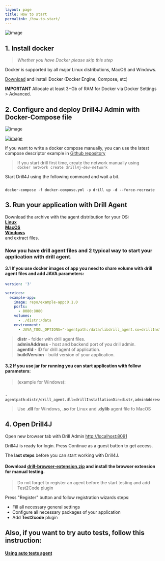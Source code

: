 ```yaml
---
layout: page
title: How to start
permalink: /how-to-start/
---
```


![image](/assets/img/d4j_img_install_steps.png)


## 1. Install docker 
> _Whether you have Docker please skip this step_

Docker is supported by all major Linux distributions, MacOS and Windows.

[Download](https://www.docker.com/community-edition) and install Docker (Docker Engine, Compose, etc) 


**IMPORTANT** Allocate at least 3+Gb of RAM for Docker via Docker Settings > Advanced. 

## 2. Configure and deploy Drill4J Admin with Docker-Compose file

![image](/assets/img/d4j_img_download_docker_1.png)
<p><a href="/assets/files/0.5.0/docker-compose.yml" download><img src="/assets/img/d4j_img_download_docker_2.png" alt="image" /></a></p>


If you want to write a docker compose manually, you can use the latest compose descriptor example in [Github repository](https://github.com/Drill4J/drill4j.github.io/blob/master/assets/files/0.5.0/docker-compose.yml)

> If you start drill first time, create the network manually using  
> `docker network create drill4j-dev-network`

Start Drill4J using the following command and wait a bit.
```console

docker-compose -f docker-compose.yml -p drill up -d --force-recreate

```

## 3. Run your application with Drill Agent

Download the archive with the agent distribution for your OS:  
[**Linux**](https://oss.jfrog.org/artifactory/oss-release-local/com/epam/drill/drill-agent-linuxX64/0.5.0/drill-agent-linuxX64-0.5.0.zip)    
[**MacOS**](https://oss.jfrog.org/artifactory/oss-release-local/com/epam/drill/drill-agent-macosX64/0.5.0/drill-agent-macosX64-0.5.0.zip)    
[**Windows**](https://oss.jfrog.org/artifactory/oss-release-local/com/epam/drill/drill-agent-mingwX64/0.5.0/drill-agent-mingwX64-0.5.0.zip)  
  and extract files.

### Now you have drill agent files and 2 typical way to start your application with drill agent.

#### 3.1 If you use docker images of app you need to share volume with drill agent files and add JAVA parameters:
```yaml
version: '3'

services:
  example-app:
    image: repo/example-app:0.1.0
    ports:
      - 8080:8080
    volumes:
      - ./distr:/data    
    environment:
      - JAVA_TOOL_OPTIONS="-agentpath:/data/libdrill_agent.so=drillInstallationDir=/data,adminAddress=localhost:8090,agentId=ExampleAgentId,buildVersion=0.1.0"

```

> **distr** - folder with drill agent files.  
> **adminAddress** - host and backend port of you drill admin.  
> **agentId** - ID for drill agent of application.  
> **buildVersion** - build version of your application.  

#### 3.2 If you use jar for running you can start application with follow parameters:

> (example for Windows):

```console

-agentpath:distr/drill_agent.dll=drillInstallationDir=distr,adminAddress=localhost:8090,agentId=ExampleAgent,buildVersion=0.1.0

```
> Use **.dll** for Windows, **.so** for Linux and **.dylib** agent file fo MacOS

## 4. Open Drill4J
Open new browser tab with Drill Admin [http://localhost:8091](http://localhost:8091)

Drill4J is ready for login. Press Continue as a guest button to get access.
 
The **last steps** before you can start working with Drill4J.  
#### Download [**drill-browser-extension.zip**](/assets/files/0.5.0/drill-browser-extension.zip) and install the browser extension for manual testing.

>Do not forget to register an agent before the start testing and add Test2Code plugin

Press "Register" button and follow registration wizards steps:
  * Fill all necessary general settings
  * Configure all necessary packages of your application
  * Add **Test2code** plugin
  
## Also, if you want to try auto tests, follow this instruction:
#### [Using auto tests agent](/auto-tests-plugin-guide/)

